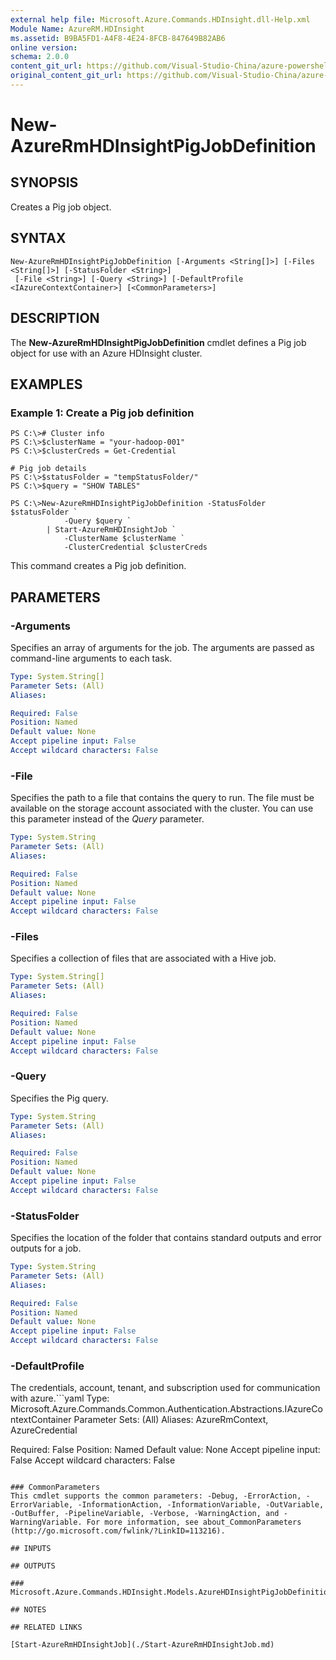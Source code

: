```yaml
---
external help file: Microsoft.Azure.Commands.HDInsight.dll-Help.xml
Module Name: AzureRM.HDInsight
ms.assetid: B9BA5FD1-A4F8-4E24-8FCB-847649B82AB6
online version:
schema: 2.0.0
content_git_url: https://github.com/Visual-Studio-China/azure-powershell/blob/preview/src/ResourceManager/HDInsight/Commands.HDInsight/help/New-AzureRmHDInsightPigJobDefinition.md
original_content_git_url: https://github.com/Visual-Studio-China/azure-powershell/blob/preview/src/ResourceManager/HDInsight/Commands.HDInsight/help/New-AzureRmHDInsightPigJobDefinition.md
---
```


# New-AzureRmHDInsightPigJobDefinition

## SYNOPSIS
Creates a Pig job object.

## SYNTAX

```
New-AzureRmHDInsightPigJobDefinition [-Arguments <String[]>] [-Files <String[]>] [-StatusFolder <String>]
 [-File <String>] [-Query <String>] [-DefaultProfile <IAzureContextContainer>] [<CommonParameters>]
```

## DESCRIPTION
The **New-AzureRmHDInsightPigJobDefinition** cmdlet defines a Pig job object for use with an Azure HDInsight cluster.

## EXAMPLES

### Example 1: Create a Pig job definition
```
PS C:\># Cluster info
PS C:\>$clusterName = "your-hadoop-001"
PS C:\>$clusterCreds = Get-Credential

# Pig job details
PS C:\>$statusFolder = "tempStatusFolder/"
PS C:\>$query = "SHOW TABLES"

PS C:\>New-AzureRmHDInsightPigJobDefinition -StatusFolder $statusFolder `
            -Query $query `
        | Start-AzureRmHDInsightJob `
            -ClusterName $clusterName `
            -ClusterCredential $clusterCreds
```

This command creates a Pig job definition.

## PARAMETERS

### -Arguments
Specifies an array of arguments for the job.
The arguments are passed as command-line arguments to each task.

```yaml
Type: System.String[]
Parameter Sets: (All)
Aliases: 

Required: False
Position: Named
Default value: None
Accept pipeline input: False
Accept wildcard characters: False
```

### -File
Specifies the path to a file that contains the query to run.
The file must be available on the storage account associated with the cluster.
You can use this parameter instead of the *Query* parameter.

```yaml
Type: System.String
Parameter Sets: (All)
Aliases: 

Required: False
Position: Named
Default value: None
Accept pipeline input: False
Accept wildcard characters: False
```

### -Files
Specifies a collection of files that are associated with a Hive job.

```yaml
Type: System.String[]
Parameter Sets: (All)
Aliases: 

Required: False
Position: Named
Default value: None
Accept pipeline input: False
Accept wildcard characters: False
```

### -Query
Specifies the Pig query.

```yaml
Type: System.String
Parameter Sets: (All)
Aliases: 

Required: False
Position: Named
Default value: None
Accept pipeline input: False
Accept wildcard characters: False
```

### -StatusFolder
Specifies the location of the folder that contains standard outputs and error outputs for a job.

```yaml
Type: System.String
Parameter Sets: (All)
Aliases: 

Required: False
Position: Named
Default value: None
Accept pipeline input: False
Accept wildcard characters: False
```

### -DefaultProfile
The credentials, account, tenant, and subscription used for communication with azure.```yaml
Type: Microsoft.Azure.Commands.Common.Authentication.Abstractions.IAzureContextContainer
Parameter Sets: (All)
Aliases: AzureRmContext, AzureCredential

Required: False
Position: Named
Default value: None
Accept pipeline input: False
Accept wildcard characters: False
```

### CommonParameters
This cmdlet supports the common parameters: -Debug, -ErrorAction, -ErrorVariable, -InformationAction, -InformationVariable, -OutVariable, -OutBuffer, -PipelineVariable, -Verbose, -WarningAction, and -WarningVariable. For more information, see about_CommonParameters (http://go.microsoft.com/fwlink/?LinkID=113216).

## INPUTS

## OUTPUTS

### Microsoft.Azure.Commands.HDInsight.Models.AzureHDInsightPigJobDefinition

## NOTES

## RELATED LINKS

[Start-AzureRmHDInsightJob](./Start-AzureRmHDInsightJob.md)


